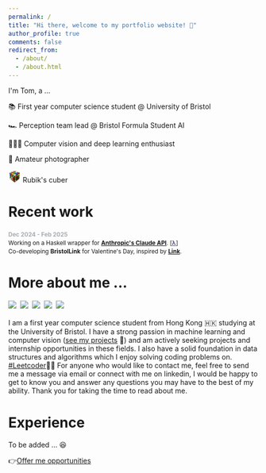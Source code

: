 ```yaml
---
permalink: /
title: "Hi there, welcome to my portfolio website! 👋"
author_profile: true
comments: false
redirect_from:
  - /about/
  - /about.html
---
```


I'm Tom, a ...

📚 First year computer science student @ University of Bristol

🏎️ Perception team lead @ Bristol Formula Student AI

👨🏻‍💻 Computer vision and deep learning enthusiast

📸 Amateur photographer

<img src='/images/rubiks_cube.png' width=25> Rubik's cuber

# Recent work

<span style="color:#a6acb2; font-size: smaller;"><b>Dec 2024 - Feb 2025</b></span><br>
<span style="font-size: smaller;">Working on a Haskell wrapper for <a href="https://docs.anthropic.com/en/release-notes/api"><b>Anthropic's Claude API</b></a>. [<a href="https://github.com/T0mLam/claude-haskell" style="color: #5e5086;"><b>λ</b></a>]</span><br>
<span style="font-size: smaller;">Co-developing <b>BristolLink</b> for Valentine's Day, inspired by <a href="https://stanforddaily.com/2020/08/07/new-stanford-link-website-connects-students-with-mutual-crushes/"><b>Link</b></a>.</span><br>

# More about me ...

<div class='badges'>
  <img src='https://img.shields.io/badge/Python-FFD43B?style=for-the-badge&logo=python&logoColor=blue'>
  <img src='https://img.shields.io/badge/C-00599C?style=for-the-badge&logo=c&logoColor=white'>
  <img src='https://img.shields.io/badge/java-%23ED8B00.svg?style=for-the-badge&logo=openjdk&logoColor=white'>
  <img src='https://img.shields.io/badge/Haskell-5D4F85?style=for-the-badge&logo=haskell&logoColor=white'>
  <img src='https://img.shields.io/badge/javascript-%23323330.svg?style=for-the-badge&logo=javascript&logoColor=%23F7DF1E'>
</div>

I am a first year computer science student from Hong Kong 🇭🇰 studying at the University of Bristol. I have a strong passion in machine learning and computer vision ([see my projects](https://t0mlam.github.io/projects/) 👀) and am actively seeking projects and internship opportunities in these fields. I also have a solid foundation in data structures and algorithms which I enjoy solving coding problems on. [#Leetcoder](https://leetcode.com/u/TomLam1129/)🧑‍💻 For anyone who would like to contact me, feel free to send me a message via email or connect with me on linkedin, I would be happy to get to know you and answer any questions you may have to the best of my ability. Thank you for taking the time to read about me.

# Experience

To be added ... 😆

👉[Offer me opportunities](mailto:tom.lam@odns.hk)

<br><br>

<div style="width: 150px; height: 150px; display: block; margin: auto;">
    <script defer type="text/javascript" id="clstr_globe" src="//clustrmaps.com/globe.js?d=K51EkJZd7hQ_oOJ-kXzKKKQ2yS6yfLD4YXRXS9F07fo"></script>
</div>

<style>
  .badges {
    margin-bottom: 20px;
    display: flex;
    flex-wrap: wrap;
    gap: 8px;
    align-items: center;
  }
</style>
